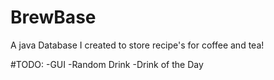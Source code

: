 # BrewBase
A java Database I created to store recipe's for coffee and tea!

#TODO:
  -GUI
  -Random Drink
  -Drink of the Day

